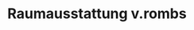 ---
title: "Raumausstattung v.rombs"
url: /unterhaching/raumausstattung-v-rombs/
shop: Raumausstattung
---